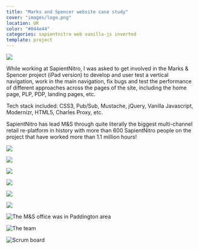 ```yaml
---
title: "Marks and Spencer website case study"
cover: "images/logo.png"
location: UK
color: "#044e44"
categories: sapientnitro web vanilla-js inverted
template: project
---
```


![](./images/1.jpg)

While working at SapientNitro, I was asked to get involved in the Marks & Spencer project (iPad version) to develop and user test a vertical navigation, work in the main navigation, fix bugs and test the performance of different approaches across the pages of the site, including the home page, PLP, PDP, landing pages, etc.

Tech stack included: CSS3, Pub/Sub, Mustache, jQuery, Vanilla Javascript, Modernizr, HTML5, Charles Proxy, etc.

SapientNitro has lead M&S through quite literally the biggest multi-channel retail re-platform in history with more than 600 SapientNitro people on the project that have worked more than 1.1 million hours!

![](./images/2.jpg)

![](./images/3.jpg)

![](./images/4.jpg)

![](./images/5.jpg)

![](./images/6.jpg)

![](./images/7.jpg)

![](./images/paddington.jpg "The M&S office was in Paddington area")

![](./images/team.jpg "The team")

![](./images/board.jpg "Scrum board")
